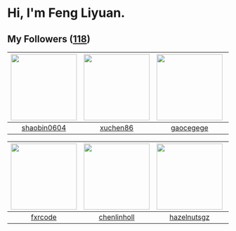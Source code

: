 # Hi, I'm Feng Liyuan.

## My Followers ([118](https://github.com/SunRunAway?tab=followers))

| <img src="https://avatars.githubusercontent.com/u/10383?v=4" width="150" height="150" /> | <img src="https://avatars.githubusercontent.com/u/39176987?v=4" width="150" height="150" /> | <img src="https://avatars.githubusercontent.com/u/5100735?v=4" width="150" height="150" /> | <img src="https://avatars.githubusercontent.com/u/11855957?v=4" width="150" height="150" /> |
| :--------------------------------------------------------------------------------------: | :-----------------------------------------------------------------------------------------: | :----------------------------------------------------------------------------------------: | :-----------------------------------------------------------------------------------------: |
|                       [shaobin0604](https://github.com/shaobin0604)                      |                           [xuchen86](https://github.com/xuchen86)                           |                          [gaocegege](https://github.com/gaocegege)                         |                       [fatsheep9146](https://github.com/fatsheep9146)                       |

| <img src="https://avatars.githubusercontent.com/u/13307594?v=4" width="150" height="150" /> | <img src="https://avatars.githubusercontent.com/u/14999922?v=4" width="150" height="150" /> | <img src="https://avatars.githubusercontent.com/u/24202964?v=4" width="150" height="150" /> | <img src="https://avatars.githubusercontent.com/u/15918072?v=4" width="150" height="150" /> |
| :-----------------------------------------------------------------------------------------: | :-----------------------------------------------------------------------------------------: | :-----------------------------------------------------------------------------------------: | :-----------------------------------------------------------------------------------------: |
|                            [fxrcode](https://github.com/fxrcode)                            |                        [chenlinholl](https://github.com/chenlinholl)                        |                        [hazelnutsgz](https://github.com/hazelnutsgz)                        |                     [xzhangxian1008](https://github.com/xzhangxian1008)                     |